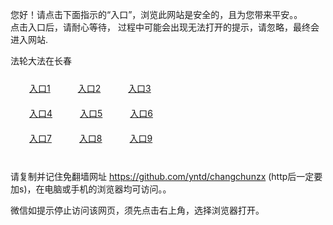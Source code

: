 您好！请点击下面指示的“入口”，浏览此网站是安全的，且为您带来平安。。 <br/>
点击入口后，请耐心等待， 过程中可能会出现无法打开的提示，请忽略，最终会进入网站. </br>

法轮大法在长春<br/>
<div style="padding:10px"><a style="margin:20px" target="_blank" href="https://d14tkc9n3pv99n.cloudfront.net/2Qpsp?rldrc" id="ccLink1" rel="nofollow">入口1</a> <a target="_blank" style="margin:20px" href="https://d1d6p9m3i8ksal.cloudfront.net/2Qpsp?bszyscth" id="ccLink2" rel="nofollow">入口2</a> <a style="margin:20px" target="_blank" href="https://diwfzpj6o19ai.cloudfront.net/2Qpsp?fbqsyo" id="ccLink3" rel="nofollow">入口3</a></div>

<div style="padding:10px" ><a style="margin:20px" target="_blank" href="https://d14tkc9n3pv99n.cloudfront.net/2Qpsp?rldrc" id="ccLink4" rel="nofollow">入口4</a> <a style="margin:20px" href="https://d1d6p9m3i8ksal.cloudfront.net/2Qpsp?bszyscth" target="_blank" id="ccLink5" rel="nofollow">入口5</a> <a style="margin:20px" href="https://diwfzpj6o19ai.cloudfront.net/2Qpsp?fbqsyo" target="_blank" id="ccLink6" rel="nofollow">入口6</a></div>

<div style="padding:10px"><a style="margin:20px" target="_blank" href="https://d14tkc9n3pv99n.cloudfront.net/2Qpsp?rldrc" id="ccLink7" rel="nofollow">入口7</a> <a style="margin:20px" href="https://d1d6p9m3i8ksal.cloudfront.net/2Qpsp?bszyscth" target="_blank" id="ccLink8" rel="nofollow">入口8</a> <a style="margin:20px" target="_blank" href="https://diwfzpj6o19ai.cloudfront.net/2Qpsp?fbqsyo" id="ccLink9" rel="nofollow">入口9</a></div>

<br/>



请复制并记住免翻墙网址 https://github.com/yntd/changchunzx (http后一定要加s)，在电脑或手机的浏览器均可访问。。<br/>

微信如提示停止访问该网页，须先点击右上角，选择浏览器打开。
